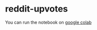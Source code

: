 # reddit-upvotes

You can run the notebook on [google colab](https://colab.research.google.com/drive/1RIlcuZJGbGarDFRrp57LCNhBBPEdFWbh#scrollTo=european-pressure)
